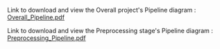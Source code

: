 Link to download and view the Overall project's Pipeline diagram :
[Overall_Pipeline.pdf](https://github.com/user-attachments/files/20837838/Overall_Pipeline.pdf)

Link to download and view the Preprocessing stage's Pipeline diagram :
[Preprocessing_Pipeline.pdf](https://github.com/user-attachments/files/20837836/Preprocessing_Pipeline.pdf)
